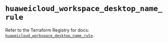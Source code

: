 # `huaweicloud_workspace_desktop_name_rule`

Refer to the Terraform Registry for docs: [`huaweicloud_workspace_desktop_name_rule`](https://registry.terraform.io/providers/huaweicloud/huaweicloud/1.71.1/docs/resources/workspace_desktop_name_rule).
